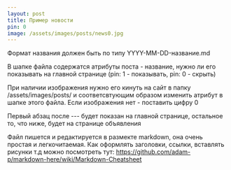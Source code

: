 ```yaml
---
layout: post
title: Пример новости
pin: 0
image: /assets/images/posts/news0.jpg
---
```


Формат названия должен быть по типу YYYY-MM-DD-название.md

В шапке файла содержатся атрибуты поста - название, нужно ли его показывать на главной странице (pin: 1 - показывать, pin: 0 - скрыть)

При наличии изображения нужно его кинуть на сайт в папку /assets/images/posts/ и соответсвтующим образом изменить атрибут в шапке этого файла. Если изображения нет - поставить цифру 0

Первый абзац после --- будет показан на главной странице, остальное то, что ниже, будет на странице объявления

Файл пишется и редактируется в размекте markdown, она очень простая и легкочитаемая. Как оформлять заголовки, ссылки, вставлять рисунки т.д можно посмотреть тут: https://github.com/adam-p/markdown-here/wiki/Markdown-Cheatsheet
